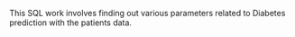 This SQL work involves finding out various parameters related to Diabetes prediction with the patients data. 
